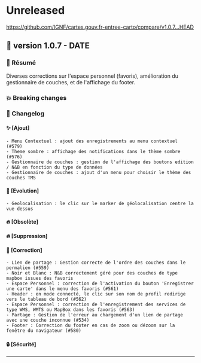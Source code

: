 # Unreleased

<https://github.com/IGNF/cartes.gouv.fr-entree-carto/compare/v1.0.7...HEAD>

## 🔖 version 1.0.7 - __DATE__

### 🎉 Résumé

Diverses corrections sur l'espace personnel (favoris), amélioration du gestionnaire de couches, et de l'affichage du footer.

### 💥 Breaking changes

### 📖 Changelog

#### ✨ [Ajout]

    - Menu Contextuel : ajout des enregistrements au menu contextuel (#579)
    - Theme sombre : affichage des notifications dans le thème sombre (#576)
    - Gestionnaire de couches : gestion de l'affichage des boutons edition / N&B en fonction du type de données
    - Gestionnaire de couches : ajout d'un menu pour choisir le thème des couches TMS

#### 🔨 [Evolution]

    - Geolocalisation : le clic sur le marker de géolocalisation centre la vue dessus

#### 🔥 [Obsolète]

#### 🔥 [Suppression]

#### 🐛 [Correction]

    - Lien de partage : Gestion correcte de l'ordre des couches dans le permalien (#559)
    - Noir et Blanc : N&B correctement géré pour des couches de type mapbox issues des favoris
    - Espace Personnel : correction de l'activation du bouton 'Enregistrer une carte' dans le menu des favoris (#561)
    - Header : en mode connecté, le clic sur son nom de profil redirige vers le tableau de bord (#562)
    - Espace Personnel : correction de l'enregistrement des services de type WMS, WMTS ou MapBox dans les favoris (#563)
    - Partage : Gestion de l'erreur au chargement d'un lien de partage avec une couche inconnue (#534)
    - Footer : Correction du footer en cas de zoom ou dézoom sur la fenêtre du navigateur (#580)

#### 🔒 [Sécurité]

---
